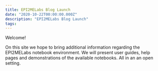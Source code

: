 ```yaml
---
title: EPI2MELabs Blog Launch
date: "2020-10-22T00:00:00.000Z"
description: "EPI2MELabs Blog Launch"
tags:
---
```


Welcome!

On this site we hope to bring additional information regarding the EPI2MELabs notebook
environment. We will present user guides, help pages and demonstrations of the available
notebooks. All in an an open setting.
